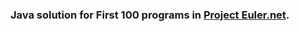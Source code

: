 ### Java solution for First 100 programs in [Project Euler.net](https://projecteuler.net/archives).
